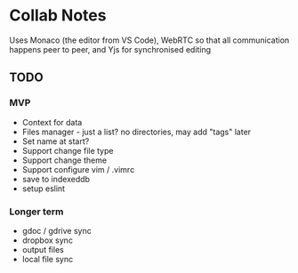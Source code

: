 Collab Notes
============

Uses Monaco (the editor from VS Code), WebRTC so that all communication happens peer to peer, and Yjs for synchronised editing

TODO
----
### MVP
- Context for data
- Files manager - just a list? no directories, may add "tags" later
- Set name at start?
- Support change file type
- Support change theme
- Support configure vim / .vimrc
- save to indexeddb
- setup eslint

### Longer term
- gdoc / gdrive sync
- dropbox sync
- output files
- local file sync
